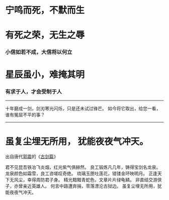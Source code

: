 # 宁鸣而死，不默而生

# 有死之荣，无生之辱

### 小信如若不成，大信将以何立

# 星辰虽小，难掩其明

### 有求于人，才会受制于人

---



十年磨成一剑，剑刃寒光闪烁，只是还未试过锋芒。
如今将它取出，给您一看，谁有冤屈不平的事？

---



# 虽复尘埋无所用， 犹能夜夜气冲天。

出自唐代[郭震](https://www.gushiwen.cn/authorv_6ac5844314d6.aspx)的《[古剑篇](https://www.gushiwen.cn/shiwenv_30239239f544.aspx)》

君不见昆吾铁冶飞炎烟，红光紫气俱赫然。
良工锻炼凡几年，铸得宝剑名龙泉。
龙泉颜色如霜雪，良工咨嗟叹奇绝。
琉璃玉匣吐莲花，错镂金环映明月。
正逢天下无风尘，幸得周防君子身。
精光黯黯青蛇色，文章片片绿龟鳞。
非直结交游侠子，亦曾亲近英雄人。
何言中路遭弃捐，零落漂沦古狱边。
虽复尘埋无所用，犹能夜夜气冲天。
